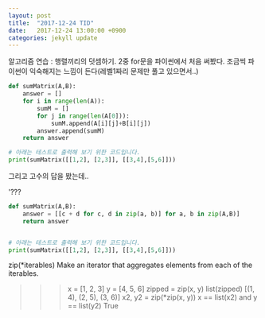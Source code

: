 ```yaml
---
layout: post
title:  "2017-12-24 TID"
date:   2017-12-24 13:00:00 +0900
categories: jekyll update
---
```


알고리즘 연습 : 행렬끼리의 덧셈하기. 2중 for문을 파이썬에서 처음 써봤다. 조금씩 파이썬이 익숙해지는 느낌이 든다(레벨1짜리 문제만 풀고 있으면서..)

```python
def sumMatrix(A,B):
	answer = []
	for i in range(len(A)):
		sumM = []
		for j in range(len(A[0])):
			sumM.append(A[i][j]+B[i][j])
		answer.append(sumM)
	return answer

# 아래는 테스트로 출력해 보기 위한 코드입니다.
print(sumMatrix([[1,2], [2,3]], [[3,4],[5,6]]))
```

그리고 고수의 답을 봤는데..

'???

```python
def sumMatrix(A,B):
    answer = [[c + d for c, d in zip(a, b)] for a, b in zip(A,B)]
    return answer


# 아래는 테스트로 출력해 보기 위한 코드입니다.
print(sumMatrix([[1,2], [2,3]], [[3,4],[5,6]]))
```

zip(*iterables)
Make an iterator that aggregates elements from each of the iterables.
>>> x = [1, 2, 3]
>>> y = [4, 5, 6]
>>> zipped = zip(x, y)
>>> list(zipped)
[(1, 4), (2, 5), (3, 6)]
>>> x2, y2 = zip(*zip(x, y))
>>> x == list(x2) and y == list(y2)
True

